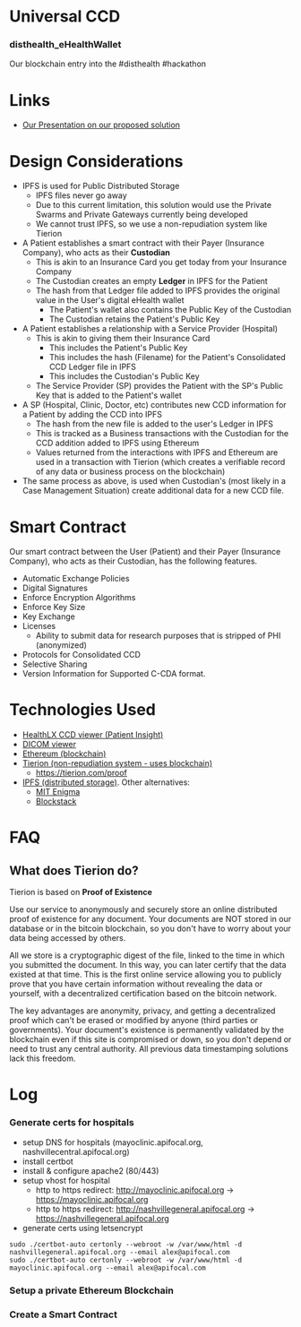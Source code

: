 # Universal CCD
### disthealth_eHealthWallet

Our blockchain entry into the #disthealth #hackathon

# Links
* [Our Presentation on our proposed solution](https://docs.google.com/presentation/d/16kK7OJzINItUhMO_3toGFg3vpAs3yIDP1l5XXYZWGZQ/edit?usp=sharing)

# Design Considerations
* IPFS is used for Public Distributed Storage
	* IPFS files never go away
	* Due to this current limitation, this solution would use the Private Swarms and Private Gateways currently being developed
	* We cannot trust IPFS, so we use a non-repudiation system like Tierion
* A Patient establishes a smart contract with their Payer (Insurance Company), who acts as their **Custodian**
	* This is akin to an Insurance Card you get today from your Insurance Company
	* The Custodian creates an empty **Ledger** in IPFS for the Patient
	* The hash from that Ledger file added to IPFS provides the original value in the User's digital eHealth wallet
		* The Patient's wallet also contains the Public Key of the Custodian
		* The Custodian retains the Patient's Public Key
* A Patient establishes a relationship with a Service Provider (Hospital)
	* This is akin to giving them their Insurance Card
		* This includes the Patient's Public Key
		* This includes the hash (Filename) for the Patient's Consolidated CCD Ledger file in IPFS
		* This includes the Custodian's Public Key
	* The Service Provider (SP) provides the Patient with the SP's Public Key that is added to the Patient's wallet
* A SP (Hospital, Clinic, Doctor, etc) contributes new CCD information for a Patient by adding the CCD into IPFS
	* The hash from the new file is added to the user's Ledger in IPFS
	* This is tracked as a Business transactions with the Custodian for the CCD addition added to IPFS using Ethereum
	* Values returned from the interactions with IPFS and Ethereum are used in a transaction with Tierion (which creates a verifiable record of any data or business process on the blockchain) 
* The same process as above, is used when Custodian's (most likely in a Case Management Situation) create additional data for a new CCD file.

# Smart Contract
Our smart contract between the User (Patient) and their Payer (Insurance Company), who acts as their Custodian, has the following features.

* Automatic Exchange Policies
* Digital Signatures
* Enforce Encryption Algorithms
* Enforce Key Size
* Key Exchange
* Licenses
	* Ability to submit data for research purposes that is stripped of PHI (anonymized)
* Protocols for Consolidated CCD
* Selective Sharing
* Version Information for Supported C-CDA format.

# Technologies Used

* [HealthLX CCD viewer (Patient Insight)](http://52.20.128.239:3000/)
* [DICOM viewer](https://ivmartel.github.io/dwv/demo/stable/viewers/static/index.html)
* [Ethereum (blockchain)](https://www.ethereum.org/)
* [Tierion (non-repudiation system  - uses blockchain)](https://tierion.com/)
	* <https://tierion.com/proof>
* [IPFS (distributed storage)](https://ipfs.io/). Other alternatives:
  * [MIT Enigma](http://enigma.media.mit.edu/)
  * [Blockstack](https://blockstack.org/)

# FAQ

## What does Tierion do?

Tierion is based on **Proof of Existence**

Use our service to anonymously and securely store an online distributed proof of existence for any document. Your documents are NOT stored in our database or in the bitcoin blockchain, so you don't have to worry about your data being accessed by others.

All we store is a cryptographic digest of the file, linked to the time in which you submitted the document. In this way, you can later certify that the data existed at that time. This is the first online service allowing you to publicly prove that you have certain information without revealing the data or yourself, with a decentralized certification based on the bitcoin network.

The key advantages are anonymity, privacy, and getting a decentralized proof which can't be erased or modified by anyone (third parties or governments). Your document's existence is permanently validated by the blockchain even if this site is compromised or down, so you don't depend or need to trust any central authority. All previous data timestamping solutions lack this freedom.

# Log

### Generate certs for hospitals

* setup DNS for hospitals (mayoclinic.apifocal.org, nashvillecentral.apifocal.org)
* install certbot
* install & configure apache2 (80/443)
* setup vhost for hospital
	* http to https redirect: http://mayoclinic.apifocal.org -> https://mayoclinic.apifocal.org
	* http to https redirect: http://nashvillegeneral.apifocal.org -> https://nashvillegeneral.apifocal.org
* generate certs using letsencrypt

```ssh
sudo ./certbot-auto certonly --webroot -w /var/www/html -d nashvillegeneral.apifocal.org --email alex@apifocal.com
sudo ./certbot-auto certonly --webroot -w /var/www/html -d mayoclinic.apifocal.org --email alex@apifocal.com
```

### Setup a private Ethereum Blockchain

### Create a Smart Contract
